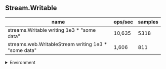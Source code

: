 ## Stream.Writable

|name|ops/sec|samples|
|-|-|-|
|streams.Writable writing 1e3 * "some data"|10,635|5318|
|streams.web.WritableStream writing 1e3 * "some data"|1,606|811|


<details>
<summary>Environment</summary>

* __Machine:__ linux x64 | 4 vCPUs | 7.6GB Mem
* __Run:__ Tue May 06 2025 20:01:14 GMT+0000 (Coordinated Universal Time)
* __Node:__ `v22.15.0`
</details>

<!--
{"environment":{"platform":"linux","arch":"x64","cpus":4,"totalMemory":7.597835540771484},"benchmarks":[{"name":"streams.Writable writing 1e3 * \"some data\"","samples":5318,"opsSec":10635.291264190155},{"name":"streams.web.WritableStream writing 1e3 * \"some data\"","samples":811,"opsSec":1606.329004412673}]}-->
